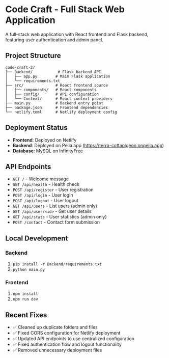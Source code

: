# Code Craft - Full Stack Web Application

A full-stack web application with React frontend and Flask backend, featuring user authentication and admin panel.

## Project Structure

```
code-craft-2/
├── Backend/           # Flask backend API
│   ├── app.py        # Main Flask application
│   └── requirements.txt
├── src/              # React frontend source
│   ├── components/   # React components
│   ├── config/       # API configuration
│   └── Context/      # React context providers
├── main.py           # Backend entry point
├── package.json      # Frontend dependencies
└── netlify.toml      # Netlify deployment config
```

## Deployment Status

- **Frontend**: Deployed on Netlify
- **Backend**: Deployed on Pella.app (https://terra-cottapigeon.onpella.app)
- **Database**: MySQL on InfinityFree

## API Endpoints

- `GET /` - Welcome message
- `GET /api/health` - Health check
- `POST /api/register` - User registration
- `POST /api/login` - User login
- `POST /api/logout` - User logout
- `GET /api/users` - List users (admin only)
- `GET /api/user/<id>` - Get user details
- `GET /api/stats` - User statistics (admin only)
- `POST /contact` - Contact form submission

## Local Development

### Backend
1. `pip install -r Backend/requirements.txt`
2. `python main.py`

### Frontend
1. `npm install`
2. `npm run dev`

## Recent Fixes

- ✅ Cleaned up duplicate folders and files
- ✅ Fixed CORS configuration for Netlify deployment
- ✅ Updated API endpoints to use centralized configuration
- ✅ Fixed authentication flow and logout functionality
- ✅ Removed unnecessary deployment files
